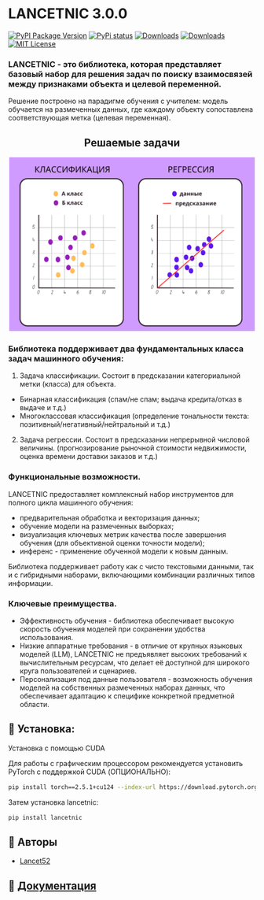 # LANCETNIC 3.0.0

[![PyPI Package Version](https://img.shields.io/pypi/v/lancetnic.svg?style=flat-square)](https://pypi.org/project/lancetnic/)
[![PyPi status](https://img.shields.io/pypi/status/lancetnic.svg?style=flat-square)](https://pypi.python.org/pypi/lancetnic)
[![Downloads](https://static.pepy.tech/badge/lancetnic)](https://pepy.tech/project/lancetnic)
[![Downloads](https://img.shields.io/pypi/dm/lancetnic.svg?style=flat-square)](https://pypi.python.org/pypi/lancetnic)
[![MIT License](https://img.shields.io/pypi/l/lancetnic.svg?style=flat-square)](https://opensource.org/licenses/MIT)

### LANCETNIC - это библиотека, которая представляет базовый набор для решения задач по поиску взаимосвязей между признаками объекта и целевой переменной.
Решение построено на парадигме обучения с учителем: модель обучается на размеченных данных, где каждому объекту сопоставлена соответствующая метка (целевая переменная).

<div align="center">

## Решаемые задачи

<img src="lancetnic/docs/images/classreg.png" alt="Классификация" width="500">
</div>

### Библиотека поддерживает два фундаментальных класса задач машинного обучения:
1) Задача классификации. Состоит в предсказании категориальной метки (класса) для объекта.
- Бинарная классификация (спам/не спам; выдача кредита/отказ в выдаче и т.д.)
- Многоклассовая классификация (определение тональности текста: позитивный/негативный/нейтральный и т.д.)
2) Задача регрессии. Состоит в предсказании непрерывной числовой величины. (прогнозирование рыночной стоимости недвижимости, оценка времени доставки заказов и т.д.)

### Функциональные возможности.
LANCETNIC предоставляет комплексный набор инструментов для полного цикла машинного обучения:
- предварительная обработка и векторизация данных;
- обучение модели на размеченных выборках;
- визуализация ключевых метрик качества после завершения обучения (для объективной оценки точности модели);
- инференс - применение обученной модели к новым данным.

Библиотека поддерживает работу как с чисто текстовыми данными, так и с гибридными наборами, включающими комбинации различных типов информации.

### Ключевые преимущества.
- Эффективность обучения - библиотека обеспечивает высокую скорость обучения моделей при сохранении удобства использования.
- Низкие аппаратные требования - в отличие от крупных языковых моделей (LLM), LANCETNIC не предъявляет высоких требований к вычислительным ресурсам, что делает её доступной для широкого круга пользователей и сценариев.
- Персонализация под данные пользователя - возможность обучения моделей на собственных размеченных наборах данных, что обеспечивает адаптацию к специфике конкретной предметной области.

## 🚀 Установка:
Установка с помощью CUDA

Для работы с графическим процессором рекомендуется установить PyTorch с поддержкой CUDA (ОПЦИОНАЛЬНО):

```bash
pip install torch==2.5.1+cu124 --index-url https://download.pytorch.org/whl/cu124
```

Затем установка lancetnic:

```bash
pip install lancetnic
```

## 👥 Авторы

- [Lancet52](https://github.com/Lancet52)

## 📄 [Документация](./lancetnic/docs/RU_documentation.md)